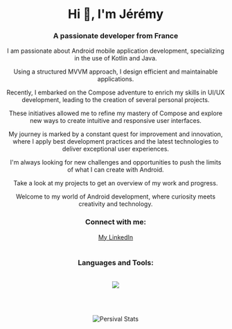 <h1 align="center">Hi 👋, I'm Jérémy</h1>
<h3 align="center">A passionate developer from France</h3>

<p align="center">I am passionate about Android mobile application development, specializing in the use of Kotlin and Java.</p>
<p align="center">Using a structured MVVM approach, I design efficient and maintainable applications.</p>
<p align="center">Recently, I embarked on the Compose adventure to enrich my skills in UI/UX development, leading to the creation of several personal projects.</p>
<p align="center">These initiatives allowed me to refine my mastery of Compose and explore new ways to create intuitive and responsive user interfaces.</p>
<p align="center">My journey is marked by a constant quest for improvement and innovation, where I apply best development practices and the latest technologies to deliver exceptional user experiences.</p>
<p align="center">I'm always looking for new challenges and opportunities to push the limits of what I can create with Android.</p>
<p align="center">Take a look at my projects to get an overview of my work and progress.</p>
<p align="center">Welcome to my world of Android development, where curiosity meets creativity and technology.</p>

<h3 align="center">Connect with me:</h3>
<p align="center">
  <a href="https://www.linkedin.com/in/jérémy-b-935188218">My LinkedIn</a><br><br>
</p>

<h3 align="center">Languages and Tools:</h3>
<p align="center"><br>
  <a href="https://skillicons.dev">
    <img src="https://skillicons.dev/icons?i=androidstudio,kotlin,java,gradle,firebase,github,linux,apple,windows,sketchup,photoshop,illustrator&perline=6" />
  </a>
</p><br><br>

<p align="center">
  <img src="https://github-readme-stats.vercel.app/api?username=persival001&show_icons=true&theme=graywhite" alt="Persival Stats">
</p>
